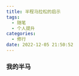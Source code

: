 ```yaml
---
title: 半程马拉松的启示
tags:
  - 随笔
  - 个人提升
categories:
  - 修行
date: 2022-12-05 21:50:52
---
```


### 我的半马



